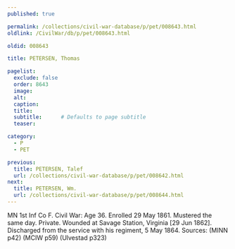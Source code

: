 ```yaml
---
published: true

permalink: /collections/civil-war-database/p/pet/008643.html
oldlink: /CivilWar/db/p/pet/008643.html

oldid: 008643

title: PETERSEN, Thomas

pagelist:
  exclude: false
  order: 8643
  image: 
  alt:
  caption:
  title:
  subtitle:      # Defaults to page subtitle
  teaser:

category: 
  - P 
  - PET

previous:
  title: PETERSEN, Talef
  url: /collections/civil-war-database/p/pet/008642.html  
next:
  title: PETERSEN, Wm.
  url: /collections/civil-war-database/p/pet/008644.html   
---
```

MN 1st Inf Co F. Civil War: Age 36. Enrolled 29 May 1861. Mustered the same day. Private. Wounded at Savage Station, Virginia [29 Jun 1862]. Discharged from the service with his regiment, 5 May 1864. Sources: (MINN p42) (MCIW p59) (Ulvestad p323)